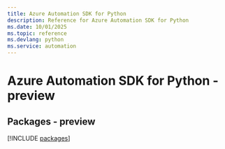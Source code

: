 ```yaml
---
title: Azure Automation SDK for Python
description: Reference for Azure Automation SDK for Python
ms.date: 10/01/2025
ms.topic: reference
ms.devlang: python
ms.service: automation
---
```

# Azure Automation SDK for Python - preview
## Packages - preview
[!INCLUDE [packages](automation-index.md)]